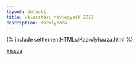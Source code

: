 ```yaml
---
layout: default
title: Választási névjegyzék 2022
description: Károlyháza
---
```


{% include settlementHTMLs/Kaarolyhaaza.html %}

[Vissza](../)